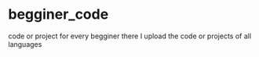 # begginer_code
code or project for every begginer there I upload the code or projects of all languages
